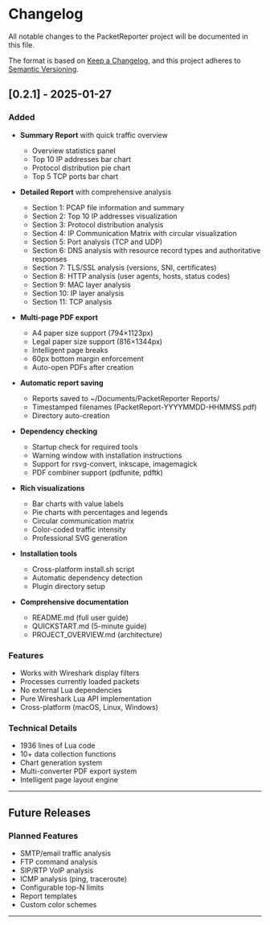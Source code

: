 # Changelog

All notable changes to the PacketReporter project will be documented in this file.

The format is based on [Keep a Changelog](https://keepachangelog.com/en/1.0.0/),
and this project adheres to [Semantic Versioning](https://semver.org/spec/v2.0.0.html).

## [0.2.1] - 2025-01-27

### Added
- **Summary Report** with quick traffic overview
  - Overview statistics panel
  - Top 10 IP addresses bar chart
  - Protocol distribution pie chart
  - Top 5 TCP ports bar chart
  
- **Detailed Report** with comprehensive analysis
  - Section 1: PCAP file information and summary
  - Section 2: Top 10 IP addresses visualization
  - Section 3: Protocol distribution analysis
  - Section 4: IP Communication Matrix with circular visualization
  - Section 5: Port analysis (TCP and UDP)
  - Section 6: DNS analysis with resource record types and authoritative responses
  - Section 7: TLS/SSL analysis (versions, SNI, certificates)
  - Section 8: HTTP analysis (user agents, hosts, status codes)
  - Section 9: MAC layer analysis
  - Section 10: IP layer analysis
  - Section 11: TCP analysis
  
- **Multi-page PDF export**
  - A4 paper size support (794×1123px)
  - Legal paper size support (816×1344px)
  - Intelligent page breaks
  - 60px bottom margin enforcement
  - Auto-open PDFs after creation
  
- **Automatic report saving**
  - Reports saved to ~/Documents/PacketReporter Reports/
  - Timestamped filenames (PacketReport-YYYYMMDD-HHMMSS.pdf)
  - Directory auto-creation
  
- **Dependency checking**
  - Startup check for required tools
  - Warning window with installation instructions
  - Support for rsvg-convert, inkscape, imagemagick
  - PDF combiner support (pdfunite, pdftk)
  
- **Rich visualizations**
  - Bar charts with value labels
  - Pie charts with percentages and legends
  - Circular communication matrix
  - Color-coded traffic intensity
  - Professional SVG generation
  
- **Installation tools**
  - Cross-platform install.sh script
  - Automatic dependency detection
  - Plugin directory setup
  
- **Comprehensive documentation**
  - README.md (full user guide)
  - QUICKSTART.md (5-minute guide)
  - PROJECT_OVERVIEW.md (architecture)
  
### Features
- Works with Wireshark display filters
- Processes currently loaded packets
- No external Lua dependencies
- Pure Wireshark Lua API implementation
- Cross-platform (macOS, Linux, Windows)

### Technical Details
- 1936 lines of Lua code
- 10+ data collection functions
- Chart generation system
- Multi-converter PDF export system
- Intelligent page layout engine

---

## Future Releases

### Planned Features
- SMTP/email traffic analysis
- FTP command analysis
- SIP/RTP VoIP analysis
- ICMP analysis (ping, traceroute)
- Configurable top-N limits
- Report templates
- Custom color schemes

---

[1.0.0]: https://github.com/netwho/PacketReporter/releases/tag/v1.0.0
